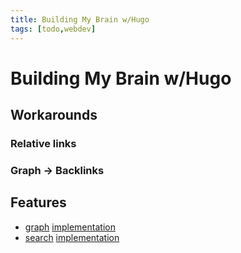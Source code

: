 ```yaml
---
title: Building My Brain w/Hugo
tags: [todo,webdev]
---
```


# Building My Brain w/Hugo



## Workarounds



### Relative links

<!-- https://nick.groenen.me/notes/relative-linking-in-hugo/
#:~:text=Hugo%20doesn't%20currently%20support,named%20functions%20from%20within%20templates). -->

### Graph -> Backlinks

## Features
- [graph](/graph) [implementation](87x3-d3.md)
- [search](/search) [implementation](i5a7-search-for-static-sites.md)


